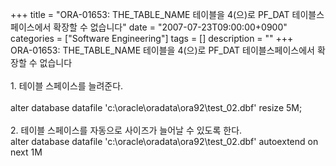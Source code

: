 +++
title = "ORA-01653: THE_TABLE_NAME 테이블을 4(으)로 PF_DAT 테이블스페이스에서 확장할 수 없습니다"
date = "2007-07-23T09:00:00+0900"
categories = ["Software Engineering"]
tags = []
description = ""
+++
<span class="copyright_entry" style="display:block;" title="ORA-01653: THE_TABLE_NAME 테이블을 4(으)로 PF_DAT 테이블스페이스에서 확장할 수 없습니다@@**@@http://shed.egloos.com/1606832"></span>ORA-01653: THE_TABLE_NAME 테이블을 4(으)로 PF_DAT 테이블스페이스에서 확장할 수 없습니다
<br>
<br>1. 테이블 스페이스를 늘려준다.
<br>
<br>alter database datafile 'c:\oracle\oradata\ora92\test_02.dbf' resize 5M;
<br>
<br>2. 테이블 스페이스를 자동으로 사이즈가 늘어날 수 있도록 한다.
<br>alter database datafile 'c:\oracle\oradata\ora92\test_02.dbf' autoextend on next 1M
<br> 
<!--
       <rdf:RDF xmlns:rdf="http://www.w3.org/1999/02/22-rdf-syntax-ns#"
		    xmlns:dc="http://purl.org/dc/elements/1.1/"
		    xmlns:trackback="http://madskills.com/public/xml/rss/module/trackback/">
       <rdf:Description
	        rdf:about="http://shed.egloos.com/1606832"
	        dc:identifier="http://shed.egloos.com/1606832"
	        dc:title="ORA-01653: THE_TABLE_NAME 테이블을 4(으)로 PF_DAT 테이블스페이스에서 확장할 수 없습니다"
	        trackback:ping="http://shed.egloos.com/tb/1606832"/>
       </rdf:RDF>
       -->

<ul></ul>